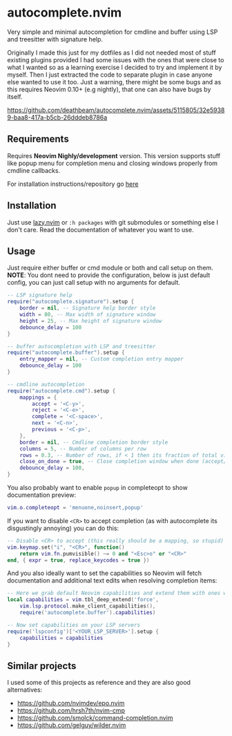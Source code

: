 # autocomplete.nvim
Very simple and minimal autocompletion for cmdline and buffer using LSP and treesitter with signature help.  

Originally I made this just for my dotfiles as I did not needed most of stuff existing plugins provided I had
some issues with the ones that were close to what I wanted so as a learning exercise I decided to try and
implement it by myself. Then I just extracted the code to separate plugin in case anyone else wanted to use it too.
Just a warning, there might be some bugs and as this requires Neovim 0.10+ (e.g nightly), that one can also have
bugs by itself.

https://github.com/deathbeam/autocomplete.nvim/assets/5115805/32e59389-baa8-417a-b5cb-26dddeb8786a

## Requirements

Requires **Neovim Nighly/development** version. This version supports stuff like popup menu
for completion menu and closing windows properly from cmdline callbacks.  

For installation instructions/repository go [here](https://github.com/neovim/neovim)

## Installation

Just use [lazy.nvim](https://github.com/folke/lazy.nvim) or `:h packages` with git submodules or something else I don't care.
Read the documentation of whatever you want to use.

## Usage

Just require either buffer or cmd module or both and call setup on them.  
**NOTE**: You dont need to provide the configuration, below is just default config, you can just
call setup with no arguments for default.

```lua
-- LSP signature help
require("autocomplete.signature").setup {
    border = nil, -- Signature help border style
    width = 80, -- Max width of signature window
    height = 25, -- Max height of signature window
    debounce_delay = 100
}

-- buffer autocompletion with LSP and treesitter
require("autocomplete.buffer").setup {
    entry_mapper = nil, -- Custom completion entry mapper
    debounce_delay = 100
}

-- cmdline autocompletion
require("autocomplete.cmd").setup {
    mappings = {
        accept = '<C-y>',
        reject = '<C-e>',
        complete = '<C-space>',
        next = '<C-n>',
        previous = '<C-p>',
    },
    border = nil, -- Cmdline completion border style
    columns = 5, -- Number of columns per row
    rows = 0.3, -- Number of rows, if < 1 then its fraction of total vim lines, if > 1 then its absolute number
    close_on_done = true, -- Close completion window when done (accept/reject)
    debounce_delay = 100,
}
```

You also probably want to enable `popup` in completeopt to show documentation preview:

```lua
vim.o.completeopt = 'menuone,noinsert,popup'
```

If you want to disable `<CR>` to accept completion (as with autocomplete its disgustingly annoying) you can do this:

```lua
-- Disable <CR> to accept (this really should be a mapping, so stupid)
vim.keymap.set("i", "<CR>", function()
    return vim.fn.pumvisible() ~= 0 and "<Esc>o" or "<CR>"
end, { expr = true, replace_keycodes = true })
```

And you also ideally want to set the capabilities so Neovim will fetch documentation and additional text edits
when resolving completion items:

```lua
-- Here we grab default Neovim capabilities and extend them with ones we want on top
local capabilities = vim.tbl_deep_extend('force', 
    vim.lsp.protocol.make_client_capabilities(), 
    require('autocomplete.buffer').capabilities)

-- Now set capabilities on your LSP servers
require('lspconfig')['<YOUR_LSP_SERVER>'].setup {
    capabilities = capabilities
}
```

## Similar projects

I used some of this projects as reference and they are also good alternatives:

- https://github.com/nvimdev/epo.nvim
- https://github.com/hrsh7th/nvim-cmp
- https://github.com/smolck/command-completion.nvim
- https://github.com/gelguy/wilder.nvim
